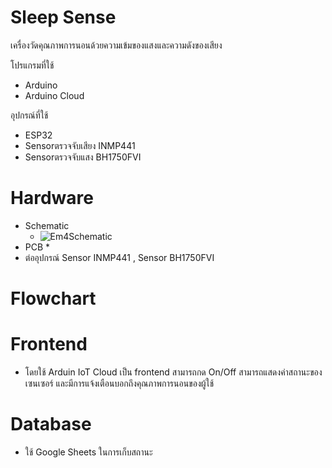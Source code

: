 # Sleep Sense
เครื่องวัดคุณภาพการนอนด้วยความเข้มของแสงและความดังของเสียง

โปรแกรมที่ใช้
* Arduino
* Arduino Cloud

อุปกรณ์ที่ใช้
* ESP32
* Sensorตรวจจับเสียง INMP441
* Sensorตรวจจับแสง BH1750FVI

# Hardware
* Schematic
   * ![Em4Schematic](https://github.com/user-attachments/assets/590975db-cd00-4a90-b84b-9a49242a8344)
* PCB
  * 
* ต่ออุปกรณ์ Sensor INMP441 , Sensor BH1750FVI

# Flowchart



# Frontend
* โดยใช้ Arduin IoT Cloud เป็น frontend สามารถกด On/Off สามารถแสดงค่าสถานะของเซนเซอร์ และมีการแจ้งเตือนบอกถึงคุณภาพการนอนของผู้ใช้


# Database
* ใช้ Google Sheets ในการเก็บสถานะ
